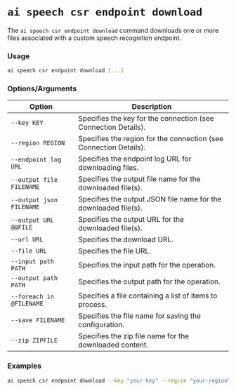 # `ai speech csr endpoint download`

The `ai speech csr endpoint download` command downloads one or more files associated with a custom speech recognition endpoint.

### Usage
``` bash
ai speech csr endpoint download [...]
```

### Options/Arguments
| Option | Description |
| --- | --- |
| `--key KEY` | Specifies the key for the connection (see Connection Details). |
| `--region REGION` | Specifies the region for the connection (see Connection Details). |
| `--endpoint log URL` | Specifies the endpoint log URL for downloading files. |
| `--output file FILENAME` | Specifies the output file name for the downloaded file(s). |
| `--output json FILENAME` | Specifies the output JSON file name for the downloaded file(s). |
| `--output URL @@FILE` | Specifies the output URL for the downloaded file(s). |
| `--url URL` | Specifies the download URL. |
| `--file URL` | Specifies the file URL. |
| `--input path PATH` | Specifies the input path for the operation. |
| `--output path PATH` | Specifies the output path for the operation. |
| `--foreach in @FILENAME` | Specifies a file containing a list of items to process. |
| `--save FILENAME` | Specifies the file name for saving the configuration. |
| `--zip ZIPFILE` | Specifies the zip file name for the downloaded content. |

### Examples
``` bash title="Download files associated with a custom speech recognition endpoint"
ai speech csr endpoint download --key "your-key" --region "your-region" --endpoint log "your-endpoint-log-url" --output file "output-filename"
```